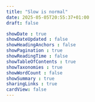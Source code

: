 ```yaml
---
title: "Slow is normal"
date: 2025-05-05T20:55:37+01:00
draft: false

showDate : true
showDateUpdated : false
showHeadingAnchors : false
showPagination : true
showReadingTime : false
showTableOfContents : true
showTaxonomies : true
showWordCount : false
showSummary : true
sharingLinks : true
cardView: false
---
```

